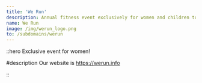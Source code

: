 ```yaml
---
title: 'We Run'
description: Annual fitness event exclusively for women and children to celebrate the Woman Empowerment...WE ...we run!'
name: We Run
image: /img/werun_logo.png
to: /subdomains/werun
---
```



::hero
Exclusive event for women!

#description
Our website is https://werun.info

::

